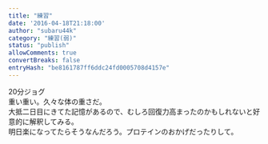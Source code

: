 ```yaml
---
title: "練習"
date: '2016-04-18T21:18:00'
author: "subaru44k"
category: "練習(弱)"
status: "publish"
allowComments: true
convertBreaks: false
entryHash: "be8161787ff6ddc24fd0005708d4157e"
---
```

20分ジョグ<br>
重い重い。久々な体の重さだ。<br>
大抵二日目にきてた記憶があるので、むしろ回復力高まったのかもしれないと好意的に解釈してみる。<br>
明日楽になってたらそうなんだろう。プロテインのおかげだったりして。
